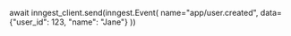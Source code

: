 await inngest_client.send(inngest.Event(
    name="app/user.created", 
    data={"user_id": 123, "name": "Jane"}
))